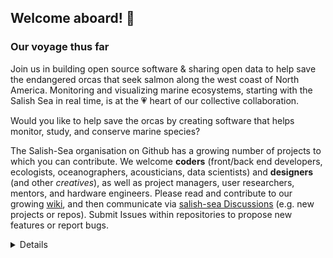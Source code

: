 ## Welcome aboard! 👋

### Our voyage thus far

Join us in building open source software & sharing open data to help save the endangered orcas that seek salmon along the west coast of North America. Monitoring and visualizing marine ecosystems, starting with the Salish Sea in real time, is at the 💗 heart of our collective collaboration.

Would you like to help save the orcas by creating software that helps monitor, study, and conserve marine species?

The Salish-Sea organisation on Github has a growing number of projects to which you can contribute. We welcome **coders** (front/back end developers, ecologists, oceanographers, acousticians, data scientists) and **designers** (and other *creatives*), as well as project managers, user researchers, mentors, and hardware engineers. Please read and contribute to our growing [wiki](https://github.com/salish-sea/.github/wiki), and then communicate via [salish-sea Discussions](https://github.com/orgs/salish-sea/discussions) (e.g. new projects or repos). Submit Issues within repositories to propose new features or report bugs. 


<details> 
---

<sub>🤫 Psst! You can create your own [organization README](https://docs.github.com/en/organizations/collaborating-with-groups-in-organizations/customizing-your-organizations-profile).</sub>

</details>
